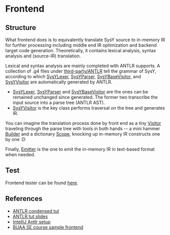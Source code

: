 # Frontend

## Structure
What frontend does is to equivalently translate SysY source to in-memory IR for further processing
including middle end IR optimization and backend target code generation. Theoretically, it contains lexical
analysis, syntax analysis and (source-IR) translation.

Lexical and syntax analysis are mainly completed with ANTLR supports. A collection of .g4 files under 
[third-party/ANTLR](../../third-party/ANTLR) tell the grammar of SysY, according to which
[SysYLexer](SysYLexer.java), [SysYParser](SysYParser.java), [SysYBaseVisitor](SysYBaseVisitor.java), and
[SysYVisitor](SysYVisitor.java) are automatically generated by ANTLR.

* [SysYLexer](SysYLexer.java), [SysYParser](SysYParser.java) and [SysYBaseVisitor](SysYBaseVisitor.java) are
the ones can be remained unchanged since generated. The former two transcribe the input source into a 
parse tree (ANTLR AST).
* [SysYVisitor](SysYVisitor.java) is the key class performs traversal on the tree and generates IR. 

You can imagine the translation process done by front end as a tiny [Visitor](SysYVisitor.java) traveling
through the parse tree with tools in both hands -- a mini hammer [Builder](IRBuilder.java) and 
a dictionary [Scope](Scope.java), knocking up in-memory IR constructs one by one :D

Finally, [Emitter](IREmitter.java) is the one to emit the in-memory IR in text-based format when needed. 

## Test

Frontend tester can be found [here](https://github.com/cabinz/cbias-tester).

## References

- [ANTLR condensed tut](https://github.com/antlr/antlr4/blob/master/doc/index.md)
- [ANTLR tut slides](https://gfx.cse.taylor.edu/courses/cos382/slides/04_ANTLR.md.html?scale)
- [IntelliJ Antlr setup](https://gfx.cse.taylor.edu/courses/cos382/notes.md.html#antlr)
- [BUAA SE course sample frontend](https://github.com/BUAA-SE-Compiling/miniSysY_example_compiler)
